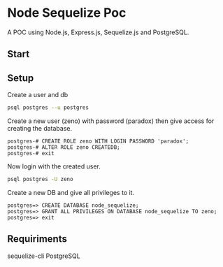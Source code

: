 # Node Sequelize Poc

A POC using Node.js, Express.js, Sequelize.js and PostgreSQL.

## Start

## Setup

Create a user and db

```sh
psql postgres --u postgres
```

Create a new user (zeno) with password (paradox) then give access for creating the database.

```
postgres-# CREATE ROLE zeno WITH LOGIN PASSWORD 'paradox';
postgres-# ALTER ROLE zeno CREATEDB;
postgres-# exit
```

Now login with the created user.

```sh
psql postgres -U zeno
```

Create a new DB and give all privileges to it.

```
postgres=> CREATE DATABASE node_sequelize;
postgres=> GRANT ALL PRIVILEGES ON DATABASE node_sequelize TO zeno;
postgres=> exit
```

## Requiriments

sequelize-cli
PostgreSQL